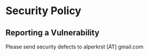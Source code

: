 # Security Policy

## Reporting a Vulnerability

Please send security defects to alperkrst [ȦƬ] gmail.com
